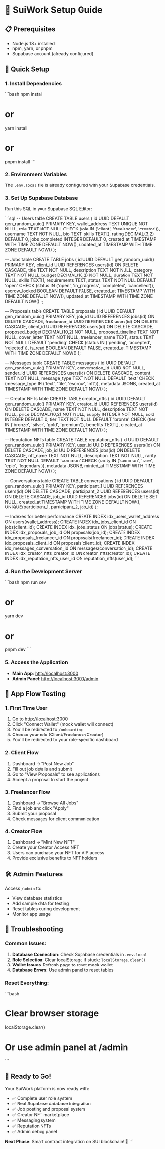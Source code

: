 # 🚀 SuiWork Setup Guide

## 📋 Prerequisites

- Node.js 18+ installed
- npm, yarn, or pnpm
- Supabase account (already configured)

## 🔧 Quick Setup

### 1. Install Dependencies
\`\`\`bash
npm install
# or
yarn install
# or
pnpm install
\`\`\`

### 2. Environment Variables
The `.env.local` file is already configured with your Supabase credentials.

### 3. Set Up Supabase Database
Run this SQL in your Supabase SQL Editor:

\`\`\`sql
-- Users table
CREATE TABLE users (
  id UUID DEFAULT gen_random_uuid() PRIMARY KEY,
  wallet_address TEXT UNIQUE NOT NULL,
  role TEXT NOT NULL CHECK (role IN ('client', 'freelancer', 'creator')),
  username TEXT NOT NULL,
  bio TEXT,
  skills TEXT[],
  rating DECIMAL(3,2) DEFAULT 0,
  jobs_completed INTEGER DEFAULT 0,
  created_at TIMESTAMP WITH TIME ZONE DEFAULT NOW(),
  updated_at TIMESTAMP WITH TIME ZONE DEFAULT NOW()
);

-- Jobs table
CREATE TABLE jobs (
  id UUID DEFAULT gen_random_uuid() PRIMARY KEY,
  client_id UUID REFERENCES users(id) ON DELETE CASCADE,
  title TEXT NOT NULL,
  description TEXT NOT NULL,
  category TEXT NOT NULL,
  budget DECIMAL(10,2) NOT NULL,
  duration TEXT NOT NULL,
  skills TEXT[],
  requirements TEXT,
  status TEXT NOT NULL DEFAULT 'open' CHECK (status IN ('open', 'in_progress', 'completed', 'cancelled')),
  escrow_locked BOOLEAN DEFAULT FALSE,
  created_at TIMESTAMP WITH TIME ZONE DEFAULT NOW(),
  updated_at TIMESTAMP WITH TIME ZONE DEFAULT NOW()
);

-- Proposals table
CREATE TABLE proposals (
  id UUID DEFAULT gen_random_uuid() PRIMARY KEY,
  job_id UUID REFERENCES jobs(id) ON DELETE CASCADE,
  freelancer_id UUID REFERENCES users(id) ON DELETE CASCADE,
  client_id UUID REFERENCES users(id) ON DELETE CASCADE,
  proposed_budget DECIMAL(10,2) NOT NULL,
  proposed_timeline TEXT NOT NULL,
  cover_letter TEXT NOT NULL,
  freelancer_name TEXT,
  status TEXT NOT NULL DEFAULT 'pending' CHECK (status IN ('pending', 'accepted', 'rejected')),
  is_read BOOLEAN DEFAULT FALSE,
  created_at TIMESTAMP WITH TIME ZONE DEFAULT NOW()
);

-- Messages table
CREATE TABLE messages (
  id UUID DEFAULT gen_random_uuid() PRIMARY KEY,
  conversation_id UUID NOT NULL,
  sender_id UUID REFERENCES users(id) ON DELETE CASCADE,
  content TEXT NOT NULL,
  message_type TEXT NOT NULL DEFAULT 'text' CHECK (message_type IN ('text', 'file', 'escrow', 'nft')),
  metadata JSONB,
  created_at TIMESTAMP WITH TIME ZONE DEFAULT NOW()
);

-- Creator NFTs table
CREATE TABLE creator_nfts (
  id UUID DEFAULT gen_random_uuid() PRIMARY KEY,
  creator_id UUID REFERENCES users(id) ON DELETE CASCADE,
  name TEXT NOT NULL,
  description TEXT NOT NULL,
  price DECIMAL(10,2) NOT NULL,
  supply INTEGER NOT NULL,
  sold INTEGER DEFAULT 0,
  tier TEXT NOT NULL DEFAULT 'bronze' CHECK (tier IN ('bronze', 'silver', 'gold', 'premium')),
  benefits TEXT[],
  created_at TIMESTAMP WITH TIME ZONE DEFAULT NOW()
);

-- Reputation NFTs table
CREATE TABLE reputation_nfts (
  id UUID DEFAULT gen_random_uuid() PRIMARY KEY,
  user_id UUID REFERENCES users(id) ON DELETE CASCADE,
  job_id UUID REFERENCES jobs(id) ON DELETE CASCADE,
  nft_name TEXT NOT NULL,
  description TEXT NOT NULL,
  rarity TEXT NOT NULL DEFAULT 'common' CHECK (rarity IN ('common', 'rare', 'epic', 'legendary')),
  metadata JSONB,
  minted_at TIMESTAMP WITH TIME ZONE DEFAULT NOW()
);

-- Conversations table
CREATE TABLE conversations (
  id UUID DEFAULT gen_random_uuid() PRIMARY KEY,
  participant_1 UUID REFERENCES users(id) ON DELETE CASCADE,
  participant_2 UUID REFERENCES users(id) ON DELETE CASCADE,
  job_id UUID REFERENCES jobs(id) ON DELETE SET NULL,
  created_at TIMESTAMP WITH TIME ZONE DEFAULT NOW(),
  UNIQUE(participant_1, participant_2, job_id)
);

-- Indexes for better performance
CREATE INDEX idx_users_wallet_address ON users(wallet_address);
CREATE INDEX idx_jobs_client_id ON jobs(client_id);
CREATE INDEX idx_jobs_status ON jobs(status);
CREATE INDEX idx_proposals_job_id ON proposals(job_id);
CREATE INDEX idx_proposals_freelancer_id ON proposals(freelancer_id);
CREATE INDEX idx_proposals_client_id ON proposals(client_id);
CREATE INDEX idx_messages_conversation_id ON messages(conversation_id);
CREATE INDEX idx_creator_nfts_creator_id ON creator_nfts(creator_id);
CREATE INDEX idx_reputation_nfts_user_id ON reputation_nfts(user_id);
\`\`\`

### 4. Run the Development Server
\`\`\`bash
npm run dev
# or
yarn dev
# or
pnpm dev
\`\`\`

### 5. Access the Application
- **Main App**: [http://localhost:3000](http://localhost:3000)
- **Admin Panel**: [http://localhost:3000/admin](http://localhost:3000/admin)

## 🎯 App Flow Testing

### 1. First Time User
1. Go to [http://localhost:3000](http://localhost:3000)
2. Click "Connect Wallet" (mock wallet will connect)
3. You'll be redirected to `/onboarding`
4. Choose your role (Client/Freelancer/Creator)
5. You'll be redirected to your role-specific dashboard

### 2. Client Flow
1. Dashboard → "Post New Job"
2. Fill out job details and submit
3. Go to "View Proposals" to see applications
4. Accept a proposal to start the project

### 3. Freelancer Flow
1. Dashboard → "Browse All Jobs"
2. Find a job and click "Apply"
3. Submit your proposal
4. Check messages for client communication

### 4. Creator Flow
1. Dashboard → "Mint New NFT"
2. Create your Creator Access NFT
3. Users can purchase your NFT for VIP access
4. Provide exclusive benefits to NFT holders

## 🛠️ Admin Features

Access `/admin` to:
- View database statistics
- Add sample data for testing
- Reset tables during development
- Monitor app usage

## 🔧 Troubleshooting

### Common Issues:
1. **Database Connection**: Check Supabase credentials in `.env.local`
2. **Role Selection**: Clear localStorage if stuck: `localStorage.clear()`
3. **Wallet Issues**: Refresh page to reset mock wallet
4. **Database Errors**: Use admin panel to reset tables

### Reset Everything:
\`\`\`bash
# Clear browser storage
localStorage.clear()

# Or use admin panel at /admin
\`\`\`

## 🚀 Ready to Go!

Your SuiWork platform is now ready with:
- ✅ Complete user role system
- ✅ Real Supabase database integration
- ✅ Job posting and proposal system
- ✅ Creator NFT marketplace
- ✅ Messaging system
- ✅ Reputation NFTs
- ✅ Admin debug panel

**Next Phase**: Smart contract integration on SUI blockchain! 🔗
\`\`\`
